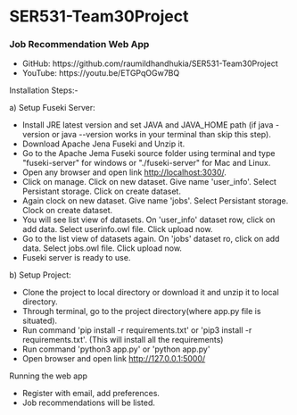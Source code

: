 # SER531-Team30Project

<h3>Job Recommendation Web App</h1>

<ul>
  <li>GitHub: https://github.com/raumildhandhukia/SER531-Team30Project</li>
  <li>YouTube: https://youtu.be/ETGPqOGw7BQ</li>
</ul>


Installation Steps:-

  a) Setup Fuseki Server:
  - Install JRE latest version and set JAVA and JAVA_HOME path (if java -version or java --version works in your terminal than skip this step).
  - Download Apache Jena Fuseki and Unzip it.
  - Go to the Apache Jema Fuseki source folder using terminal and type "fuseki-server" for windows or "./fuseki-server" for Mac and Linux.
  - Open any browser and open link <a href="http://localhost:3030/">http://localhost:3030/<a/>.
  - Click on manage. Click on new dataset. Give name 'user_info'. Select Persistant storage. Click on create dataset.
  - Again clock on new dataset. Give name 'jobs'. Select Persistant storage. Clock on create dataset.
  - You will see list view of datasets. On 'user_info' dataset row, click on add data. Select userinfo.owl file. Click upload now.
  - Go to the list view of datasets again. On 'jobs' dataset ro, click on add data. Select jobs.owl file. Click upload now.
  - Fuseki server is ready to use.
  
  b) Setup Project:
  - Clone the project to local directory or download it and unzip it to local directory.
  - Through terminal, go to the project directory(where app.py file is situated).
  - Run command 'pip install -r requirements.txt' or 'pip3 install -r requirements.txt'. (This will install all the requirements)
  - Run command 'python3 app.py' or 'python app.py'
  - Open browser and open link <a href="http://127.0.0.1:5000/">http://127.0.0.1:5000/<a/>
  
 Running the web app
 - Register with email, add preferences.
 - Job recommendations will be listed.
